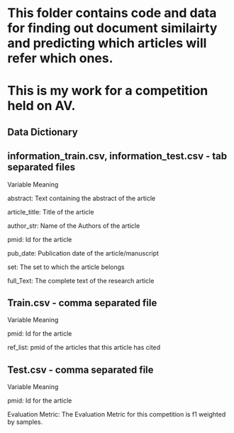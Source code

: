 # This folder contains code and data for finding out document similairty and predicting which articles will refer which ones.     
# This is my work for a competition held on AV.       

## Data Dictionary   
  

## information_train.csv, information_test.csv - tab separated files    

 

Variable   Meaning

abstract: Text containing the abstract of the article

article_title: Title of the article

author_str: Name of the Authors of the article

pmid: Id for the article

pub_date: Publication date of the article/manuscript

set: The set to which the article belongs

full_Text: The complete text of the research article



## Train.csv - comma separated file

Variable      Meaning

pmid: Id for the article

ref_list: pmid of the articles that this article has cited


## Test.csv - comma separated file


Variable        Meaning

pmid: Id for the article

Evaluation Metric: The Evaluation Metric for this competition is f1 weighted by samples.

